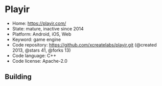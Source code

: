 # Playir

- Home: https://playir.com/
- State: mature, inactive since 2014
- Platform: Android, iOS, Web
- Keyword: game engine
- Code repository: https://github.com/xcreatelabs/playir.git (@created 2013, @stars 41, @forks 13)
- Code language: C++
- Code license: Apache-2.0

## Building
